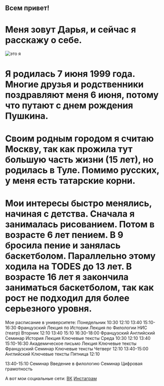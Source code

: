 ## Всем привет!
# Меня зовут Дарья, и сейчас я расскажу о себе.
![это я](https://pp.userapi.com/c837120/v837120269/395f5/go0v7_1xkZ8.jpg)
 
#	Я родилась 7 июня 1999 года. Многие друзья и родственники поздравляют меня 6 июня, потому что путают с днем рождения Пушкина. 
#	Своим родным городом я считаю Москву, так как прожила тут большую часть жизни (15 лет), но родилась в Туле. Помимо русских, у меня есть татарские корни. 
#	Мои интересы быстро менялись, начиная с детства. Сначала я занималась рисованием. Потом в возрасте 6 лет пением. В 9 бросила пение и занялась баскетболом. Параллельно этому ходила на  TODES до 13 лет. В возрасте 16 лет я закончила заниматься баскетболом, так как рост не подходил для более серьезного уровня. 
Мое расписание в университете:
Понедельник	10:30
12:10
13:40
15:10-16:30	Французский 
Лекция по Истории
Лекция по Филологии 
НИС (театр)
Вторник	12:10
13:40
15:10
16:30-18:00	Французский
Английский
Семинар История
Лекция Ключевые тексты 
Среда 	10:30
12:10
13:40
15:10-16:30	 Академическое письмо
Лекция Ключевые тексты
Французский
Семинар Ключевые тексты 
Четверг	12:10
13:40-15:00	Английский
Ключевые тексты 
Пятница	12:10

13:40-15:10	Семинар Введение в филологию
Семинар Цифровая грамотность

А вот мои социальные сети:
[ВК]( https://vk.com/dariarx)
[Инстаграм]( https://www.instagram.com/dariarx/)
